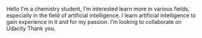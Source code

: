 Hello
I'm a chemistry student, I'm interested learn more 
in various fields, especially in the field 
of artificial intelligence. I learn artificial intelligence
to gain experience in it and for my passion.
I’m looking to collaborate on Udacity
Thank you.
